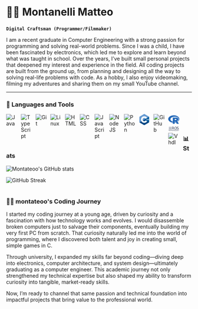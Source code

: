 # 👨‍🏭​ Montanelli Matteo

**`Digital Craftsman (Programmer/Filmmaker)`**

I am a recent graduate in Computer Engineering with a strong passion for programming and solving real-world problems. Since I was a child, I have been fascinated by electronics, which led me to explore and learn beyond what was taught in school. Over the years, I’ve built small personal projects that deepened my interest and experience in the field. All coding projects are built from the ground up, from planning and designing all the way to solving real-life problems with code. As a hobby, I also enjoy videomaking, filming my adventures and sharing them on my small YouTube channel.



---

### 🧰 Languages and Tools

<img align="left" alt="Java" width="30px" style="padding-right:10px;" src="https://cdn.jsdelivr.net/gh/devicons/devicon/icons/java/java-original.svg"/>
<img align="left" alt="TypeScript" width="30px" style="padding-right:10px;" src="https://cdn.jsdelivr.net/gh/devicons/devicon/icons/typescript/typescript-plain.svg" />
<img align="left" alt="Git" width="30px" style="padding-right:10px;" src="https://cdn.jsdelivr.net/gh/devicons/devicon/icons/git/git-original.svg" />
<img align="left" alt="Linux" width="30px" style="padding-right:10px;" src="https://cdn.jsdelivr.net/gh/devicons/devicon/icons/linux/linux-original.svg" />
<img align="left" alt="HTML" width="30px" style="padding-right:10px;" src="https://cdn.jsdelivr.net/gh/devicons/devicon/icons/html5/html5-plain.svg" />
<img align="left" alt="CSS" width="30px" style="padding-right:10px;" src="https://cdn.jsdelivr.net/gh/devicons/devicon/icons/css3/css3-plain.svg" />
<img align="left" alt="JavaScript" width="30px" style="padding-right:10px;" src="https://cdn.jsdelivr.net/gh/devicons/devicon/icons/javascript/javascript-plain.svg" />
<img align="left" alt="NodeJS" width="30px" style="padding-right:10px;" src="https://cdn.jsdelivr.net/gh/devicons/devicon/icons/nodejs/nodejs-original.svg" />
<img align="left" alt="Python" width="30px" style="padding-right:10px;" src="https://cdn.jsdelivr.net/gh/devicons/devicon/icons/python/python-plain.svg" />
<img align="left" alt="C++" width="30px" style="padding-right:10px;" src="https://github.com/devicons/devicon/blob/v2.17.0/icons/cplusplus/cplusplus-original.svg" />
<img align="left" alt="GitHub" width="30px" style="padding-right:10px;" src="https://cdn.jsdelivr.net/gh/devicons/devicon/icons/github/github-original.svg" />
<img align="left" alt="R" width="30px" style="padding-right:10px;" src="https://github.com/devicons/devicon/blob/v2.17.0/icons/r/r-plain.svg" />
<img align="left" alt="Ros" width="30px" style="padding-right:10px;" src="https://github.com/montateoo/Ros1POLIMI/blob/main/ros.png" />
<img align="left" alt="Vhdl" width="30px" style="padding-right:10px;" src="https://github.com/montateoo/RetiLogichePOLIMI/blob/main/Vhdl.svg" />
<br />

#

### 📊 Stats

![Montateoo's GitHub stats](https://github-readme-stats.vercel.app/api?username=montateoo&show_icons=true&theme=gruvbox)

![GitHub Streak](https://streak-stats.demolab.com?user=montateoo&theme=gruvbox&border_radius=4.5)

#
 <h3>👨‍💻 montateoo's Coding Journey</h3>
   I started my coding journey at a young age, driven by curiosity and a fascination with how technology works and evolves. I would disassemble broken computers just to salvage their components, eventually building my very first PC from scratch. That curiosity naturally led me into the world of programming, where I discovered both talent and joy in creating small, simple games in C.

Through university, I expanded my skills far beyond coding—diving deep into electronics, computer architecture, and system design—ultimately graduating as a computer engineer. This academic journey not only strengthened my technical expertise but also shaped my ability to transform curiosity into tangible, market-ready skills.

Now, I’m ready to channel that same passion and technical foundation into impactful projects that bring value to the professional world.
